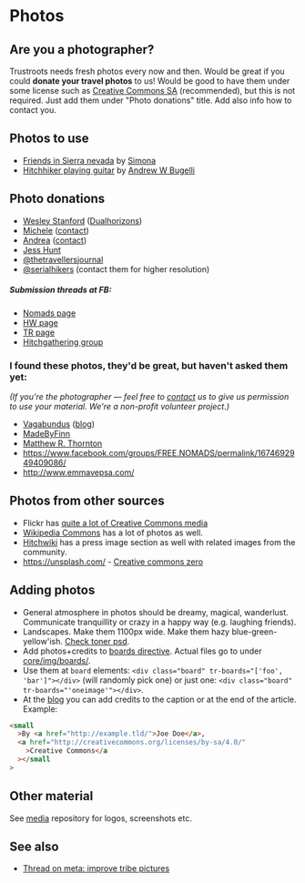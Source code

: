 # Photos

## Are you a photographer?

Trustroots needs fresh photos every now and then. Would be great if you could **donate your travel photos** to us! Would be good to have them under some license such as [Creative Commons SA](http://creativecommons.org/licenses/by-sa/4.0/) (recommended), but this is not required. Just add them under "Photo donations" title. Add also info how to contact you.

## Photos to use

- [Friends in Sierra nevada](https://github.com/Trustroots/trustroots/blob/917843c21d73d7548db971619857fffb8d07ff2e/public/img/board/ss-sierranevada.jpg) by [Simona](http://www.wanderlust.lt)
- [Hitchhiker playing guitar](https://github.com/Trustroots/trustroots/blob/917843c21d73d7548db971619857fffb8d07ff2e/public/img/board/ab-hitchroad.jpg) by [Andrew W Bugelli](http://www.containstraces.blogspot.com.tr/)

## Photo donations

- [Wesley Stanford](http://instagram.com/dualhorizons/) ([Dualhorizons](http://www.dualhorizons.blogspot.co.uk/))
- [Michele](https://500px.com/mcolombo) ([contact](http://about.me/amcolombo))
- [Andrea](https://www.flickr.com/photos/andreanieblas/sets/72157651420097125/) ([contact](https://www.trustroots.org/profile/alenieblas))
- [Jess Hunt](https://instagram.com/fortysixxandtwo)
- [@thetravellersjournal](https://instagram.com/thetravellersjournal/)
- [@serialhikers](https://www.instagram.com/serialhikers/) (contact them for higher resolution)

##### Submission threads at FB:

- [Nomads page](https://www.facebook.com/groups/FREE.NOMADS/permalink/1653754038169644/)
- [HW page](https://www.facebook.com/Hitchwiki/photos/a.154040317968626.29310.133644853341506/964500963589220/?type=1&theater)
- [TR page](https://www.facebook.com/trustroots.org/photos/a.433672670113514.1073741830.294353200712129/493663354114445/?type=1&theater)
- [Hitchgathering group](https://www.facebook.com/groups/hitchgathering/permalink/1125122384167993/)

### I found these photos, they'd be great, but haven't asked them yet:

_(If you're the photographer — feel free to [contact](http://ideas.trustroots.org/contact) us to give us permission to use your material.
We're a non-profit volunteer project.)_

- [Vagabundus](http://vagabundus.net/#/galleries) ([blog](http://vagabundus.net/blog/))
- [MadeByFinn](http://www.madebyfinn.com/)
- [Matthew R. Thornton](http://www.matthewrthornton.com/)
- https://www.facebook.com/groups/FREE.NOMADS/permalink/1674692949409086/
- http://www.emmavepsa.com/

## Photos from other sources

- Flickr has [quite a lot of Creative Commons media](https://www.flickr.com/search/?text=hitchhiking&sort=relevance&license=1%2C2%2C3%2C4%2C5%2C6)
- [Wikipedia Commons](https://commons.wikimedia.org/) has a lot of photos as well.
- [Hitchwiki](https://hitchwiki.org/en/Press_images) has a press image section as well with related images from the community.
- https://unsplash.com/ - [Creative commons zero](https://unsplash.com/license)

## Adding photos

- General atmosphere in photos should be dreamy, magical, wanderlust. Communicate tranquillity or crazy in a happy way (e.g. laughing friends).
- Landscapes. Make them 1100px wide. Make them hazy blue-green-yellow'ish. [Check toner psd](https://github.com/Trustroots/media/blob/master/photos/photos-color-effect.psd).
- Add photos+credits to [boards directive](https://github.com/Trustroots/trustroots/blob/master/modules/core/client/directives/tr-boards.client.directive.js). Actual files go to under [core/img/boards/](https://github.com/Trustroots/trustroots/tree/master/modules/core/client/img/board).
- Use them at `board` elements: `<div class="board" tr-boards="['foo', 'bar']"></div>` (will randomly pick one) or just one: `<div class="board" tr-boards="'oneimage'"></div>`.
- At the [blog](http://ideas.trustroots.org]) you can add credits to the caption or at the end of the article. Example:

```html
<small
  >By <a href="http://example.tld/">Joe Doe</a>,
  <a href="http://creativecommons.org/licenses/by-sa/4.0/"
    >Creative Commons</a
  ></small
>
```

## Other material

See [media](https://github.com/trustroots/media) repository for logos, screenshots etc.

## See also

- [Thread on meta: improve tribe pictures](https://meta.trustroots.org/t/improve-tribe-pictures/92)
